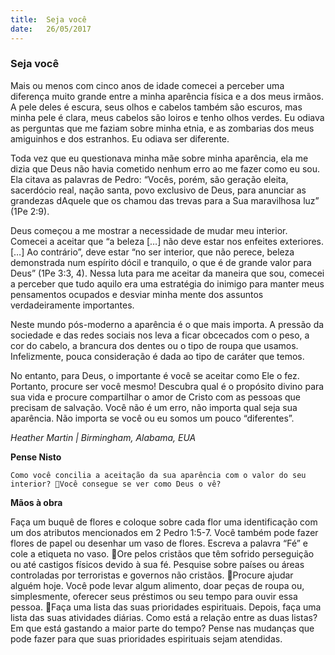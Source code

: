 ```yaml
---
title:  Seja você
date:   26/05/2017
---
```


### Seja você

Mais ou menos com cinco anos de idade comecei a perceber uma diferença muito grande entre a minha aparência física e a dos meus irmãos. A pele deles é escura, seus olhos e cabelos também são escuros, mas minha pele é clara, meus cabelos são loiros e tenho olhos verdes. Eu odiava as perguntas que me faziam sobre minha etnia, e as zombarias dos meus amiguinhos e dos estranhos. Eu odiava ser diferente.

Toda vez que eu questionava minha mãe sobre minha aparência, ela me dizia que Deus não havia cometido nenhum erro ao me fazer como eu sou. Ela citava as palavras de Pedro: “Vocês, porém, são geração eleita, sacerdócio real, nação santa, povo exclusivo de Deus, para anunciar as grandezas dAquele que os chamou das trevas para a Sua maravilhosa luz” (1Pe 2:9).

Deus começou a me mostrar a necessidade de mudar meu interior. Comecei a aceitar que “a beleza […] não deve estar nos enfeites exteriores. […] Ao contrário”, deve estar “no ser interior, que não perece, beleza demonstrada num espírito dócil e tranquilo, o que é de grande valor para Deus” (1Pe 3:3, 4). Nessa luta para me aceitar da maneira que sou, comecei a perceber que tudo aquilo era uma estratégia do inimigo para manter meus pensamentos ocupados e desviar minha mente dos assuntos verdadeiramente importantes.

Neste mundo pós-moderno a aparência é o que mais importa. A pressão da sociedade e das redes sociais nos leva a ficar obcecados com o peso, a cor do cabelo, a brancura dos dentes ou o tipo de roupa que usamos. Infelizmente, pouca consideração é dada ao tipo de caráter que temos.

No entanto, para Deus, o importante é você se aceitar como Ele o fez. Portanto, procure ser você mesmo! Descubra qual é o propósito divino para sua vida e procure compartilhar o amor de Cristo com as pessoas que precisam de salvação. Você não é um erro, não importa qual seja sua aparência. Não importa se você ou eu somos um pouco “diferentes”.

_Heather Martin | Birmingham, Alabama, EUA_

**Pense Nisto**

`Como você concilia a aceitação da sua aparência com o valor do seu interior? Você consegue se ver como Deus o vê?`

**Mãos à obra**

Faça um buquê de flores e coloque sobre cada flor uma identificação com um dos atributos mencionados em 2 Pedro 1:5-7. Você também pode fazer flores de papel ou desenhar um vaso de flores. Escreva a palavra “Fé” e cole a etiqueta no vaso. Ore pelos cristãos que têm sofrido perseguição ou até castigos físicos devido à sua fé. Pesquise sobre países ou áreas controladas por terroristas e governos não cristãos. Procure ajudar alguém hoje. Você pode levar algum alimento, doar peças de roupa ou, simplesmente, oferecer seus préstimos ou seu tempo para ouvir essa pessoa. Faça uma lista das suas prioridades espirituais. Depois, faça uma lista das suas atividades diárias. Como está a relação entre as duas listas? Em que está gastando a maior parte do tempo? Pense nas mudanças que pode fazer para que suas prioridades espirituais sejam atendidas.